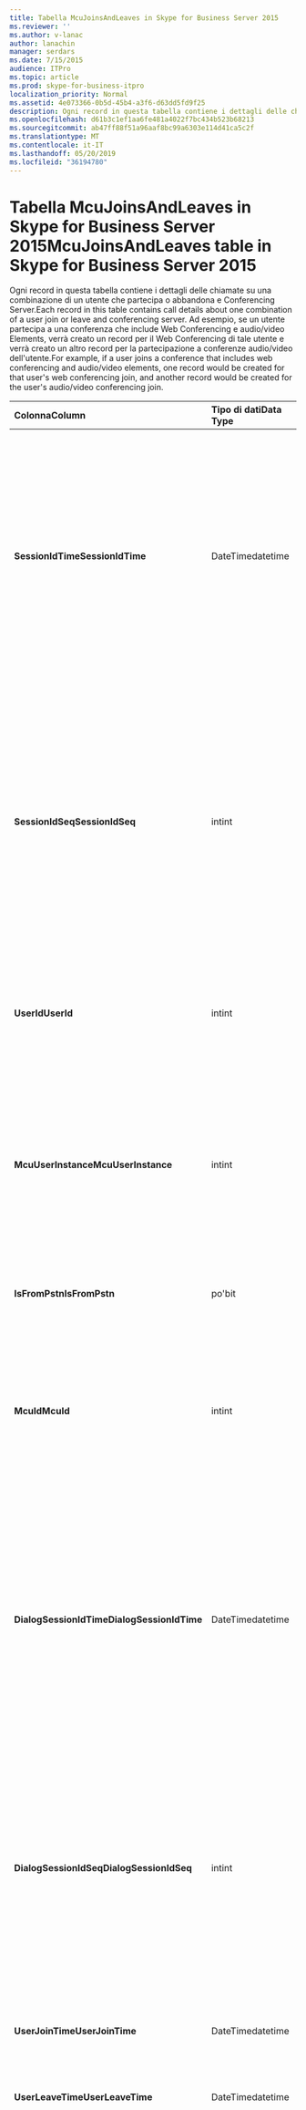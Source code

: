 ```yaml
---
title: Tabella McuJoinsAndLeaves in Skype for Business Server 2015
ms.reviewer: ''
ms.author: v-lanac
author: lanachin
manager: serdars
ms.date: 7/15/2015
audience: ITPro
ms.topic: article
ms.prod: skype-for-business-itpro
localization_priority: Normal
ms.assetid: 4e073366-0b5d-45b4-a3f6-d63dd5fd9f25
description: Ogni record in questa tabella contiene i dettagli delle chiamate su una combinazione di un utente che partecipa o abbandona e Conferencing Server. Ad esempio, se un utente partecipa a una conferenza che include Web Conferencing e audio/video Elements, verrà creato un record per il Web Conferencing di tale utente e verrà creato un altro record per la partecipazione a conferenze audio/video dell'utente.
ms.openlocfilehash: d61b3c1ef1aa6fe481a4022f7bc434b523b68213
ms.sourcegitcommit: ab47ff88f51a96aaf8bc99a6303e114d41ca5c2f
ms.translationtype: MT
ms.contentlocale: it-IT
ms.lasthandoff: 05/20/2019
ms.locfileid: "36194780"
---
```

# <a name="mcujoinsandleaves-table-in-skype-for-business-server-2015"></a><span data-ttu-id="8e4a1-104">Tabella McuJoinsAndLeaves in Skype for Business Server 2015</span><span class="sxs-lookup"><span data-stu-id="8e4a1-104">McuJoinsAndLeaves table in Skype for Business Server 2015</span></span>
 
<span data-ttu-id="8e4a1-105">Ogni record in questa tabella contiene i dettagli delle chiamate su una combinazione di un utente che partecipa o abbandona e Conferencing Server.</span><span class="sxs-lookup"><span data-stu-id="8e4a1-105">Each record in this table contains call details about one combination of a user join or leave and conferencing server.</span></span> <span data-ttu-id="8e4a1-106">Ad esempio, se un utente partecipa a una conferenza che include Web Conferencing e audio/video Elements, verrà creato un record per il Web Conferencing di tale utente e verrà creato un altro record per la partecipazione a conferenze audio/video dell'utente.</span><span class="sxs-lookup"><span data-stu-id="8e4a1-106">For example, if a user joins a conference that includes web conferencing and audio/video elements, one record would be created for that user's web conferencing join, and another record would be created for the user's audio/video conferencing join.</span></span>
  
|<span data-ttu-id="8e4a1-107">**Colonna**</span><span class="sxs-lookup"><span data-stu-id="8e4a1-107">**Column**</span></span>|<span data-ttu-id="8e4a1-108">**Tipo di dati**</span><span class="sxs-lookup"><span data-stu-id="8e4a1-108">**Data Type**</span></span>|<span data-ttu-id="8e4a1-109">**Chiave/indice**</span><span class="sxs-lookup"><span data-stu-id="8e4a1-109">**Key/Index**</span></span>|<span data-ttu-id="8e4a1-110">**Dettagli**</span><span class="sxs-lookup"><span data-stu-id="8e4a1-110">**Details**</span></span>|
|:-----|:-----|:-----|:-----|
|<span data-ttu-id="8e4a1-111">**SessionIdTime**</span><span class="sxs-lookup"><span data-stu-id="8e4a1-111">**SessionIdTime**</span></span> <br/> |<span data-ttu-id="8e4a1-112">DateTime</span><span class="sxs-lookup"><span data-stu-id="8e4a1-112">datetime</span></span>  <br/> |<span data-ttu-id="8e4a1-113">Primaria, straniera</span><span class="sxs-lookup"><span data-stu-id="8e4a1-113">Primary, Foreign</span></span>  <br/> |<span data-ttu-id="8e4a1-114">Ora dell'istanza di conferenza.</span><span class="sxs-lookup"><span data-stu-id="8e4a1-114">Time of conference instance.</span></span> <span data-ttu-id="8e4a1-115">Usato in combinazione con **SessionIdSeq** per identificare in modo univoco un'istanza di conferenza.</span><span class="sxs-lookup"><span data-stu-id="8e4a1-115">Used in conjunction with **SessionIdSeq** to uniquely identify a conference instance.</span></span> <span data-ttu-id="8e4a1-116">Per altre informazioni, vedere la [tabella conferenze in Skype for Business Server 2015](conferences.md) .</span><span class="sxs-lookup"><span data-stu-id="8e4a1-116">See the [Conferences table in Skype for Business Server 2015](conferences.md) for more information.</span></span> <br/> |
|<span data-ttu-id="8e4a1-117">**SessionIdSeq**</span><span class="sxs-lookup"><span data-stu-id="8e4a1-117">**SessionIdSeq**</span></span> <br/> |<span data-ttu-id="8e4a1-118">int</span><span class="sxs-lookup"><span data-stu-id="8e4a1-118">int</span></span>  <br/> |<span data-ttu-id="8e4a1-119">Primaria, straniera</span><span class="sxs-lookup"><span data-stu-id="8e4a1-119">Primary, Foreign</span></span>  <br/> |<span data-ttu-id="8e4a1-120">Numero ID per identificare l'istanza di conferenza.</span><span class="sxs-lookup"><span data-stu-id="8e4a1-120">ID number to identify the conference instance.</span></span> <span data-ttu-id="8e4a1-121">Usato in combinazione con **SessionIdTime** per identificare in modo univoco un'istanza di conferenza.</span><span class="sxs-lookup"><span data-stu-id="8e4a1-121">Used in conjunction with **SessionIdTime** to uniquely identify a conference instance.</span></span> <span data-ttu-id="8e4a1-122">Per altre informazioni, vedere la [tabella conferenze in Skype for Business Server 2015](conferences.md) .</span><span class="sxs-lookup"><span data-stu-id="8e4a1-122">See the [Conferences table in Skype for Business Server 2015](conferences.md) for more information.</span></span> <br/> |
|<span data-ttu-id="8e4a1-123">**UserId**</span><span class="sxs-lookup"><span data-stu-id="8e4a1-123">**UserId**</span></span> <br/> |<span data-ttu-id="8e4a1-124">int</span><span class="sxs-lookup"><span data-stu-id="8e4a1-124">int</span></span>  <br/> |<span data-ttu-id="8e4a1-125">Primaria, straniera</span><span class="sxs-lookup"><span data-stu-id="8e4a1-125">Primary, Foreign</span></span>  <br/> |<span data-ttu-id="8e4a1-126">Numero univoco che identifica questo utente.</span><span class="sxs-lookup"><span data-stu-id="8e4a1-126">Unique number identifying this user.</span></span> <span data-ttu-id="8e4a1-127">Per altre informazioni, vedere la [tabella utenti](users.md) .</span><span class="sxs-lookup"><span data-stu-id="8e4a1-127">See the [Users table](users.md) for more information.</span></span> <br/> |
|<span data-ttu-id="8e4a1-128">**McuUserInstance**</span><span class="sxs-lookup"><span data-stu-id="8e4a1-128">**McuUserInstance**</span></span> <br/> |<span data-ttu-id="8e4a1-129">int</span><span class="sxs-lookup"><span data-stu-id="8e4a1-129">int</span></span>  <br/> |<span data-ttu-id="8e4a1-130">Principale</span><span class="sxs-lookup"><span data-stu-id="8e4a1-130">Primary</span></span>  <br/> |<span data-ttu-id="8e4a1-131">Se un utente ha eseguito l'accesso a più computer o dispositivi contemporaneamente, McuUserInstance identifica in modo univoco la combinazione utente/dispositivo.</span><span class="sxs-lookup"><span data-stu-id="8e4a1-131">If a user is logged on at multiple computers or devices at once, McuUserInstance uniquely identifies the user/device combination.</span></span>  <br/> |
|<span data-ttu-id="8e4a1-132">**IsFromPstn**</span><span class="sxs-lookup"><span data-stu-id="8e4a1-132">**IsFromPstn**</span></span> <br/> |<span data-ttu-id="8e4a1-133">po'</span><span class="sxs-lookup"><span data-stu-id="8e4a1-133">bit</span></span>  <br/> | <br/> |<span data-ttu-id="8e4a1-134">Se l'utente partecipa da una rete PSTN o meno.</span><span class="sxs-lookup"><span data-stu-id="8e4a1-134">Whether the user is joining from a PSTN or not.</span></span>  <br/> |
|<span data-ttu-id="8e4a1-135">**McuId**</span><span class="sxs-lookup"><span data-stu-id="8e4a1-135">**McuId**</span></span> <br/> |<span data-ttu-id="8e4a1-136">int</span><span class="sxs-lookup"><span data-stu-id="8e4a1-136">int</span></span>  <br/> |<span data-ttu-id="8e4a1-137">Primaria, straniera</span><span class="sxs-lookup"><span data-stu-id="8e4a1-137">Primary, Foreign</span></span>  <br/> |<span data-ttu-id="8e4a1-138">Numero univoco che identifica questo server di conferenza.</span><span class="sxs-lookup"><span data-stu-id="8e4a1-138">Unique number identifying this conferencing server.</span></span> <span data-ttu-id="8e4a1-139">Per altre informazioni, vedere la [tabella MCU in Skype for Business Server 2015](mcus.md) .</span><span class="sxs-lookup"><span data-stu-id="8e4a1-139">See the [Mcus table in Skype for Business Server 2015](mcus.md) for more information.</span></span> <br/> |
|<span data-ttu-id="8e4a1-140">**DialogSessionIdTime**</span><span class="sxs-lookup"><span data-stu-id="8e4a1-140">**DialogSessionIdTime**</span></span> <br/> |<span data-ttu-id="8e4a1-141">DateTime</span><span class="sxs-lookup"><span data-stu-id="8e4a1-141">datetime</span></span>  <br/> |<span data-ttu-id="8e4a1-142">Esterna</span><span class="sxs-lookup"><span data-stu-id="8e4a1-142">Foreign</span></span>  <br/> |<span data-ttu-id="8e4a1-143">Ora della richiesta della sessione.</span><span class="sxs-lookup"><span data-stu-id="8e4a1-143">Time of session request.</span></span> <span data-ttu-id="8e4a1-144">Usato in combinazione con **SessionIdSeq** per identificare in modo univoco una sessione.</span><span class="sxs-lookup"><span data-stu-id="8e4a1-144">Used in conjunction with **SessionIdSeq** to uniquely identify a session.</span></span> <span data-ttu-id="8e4a1-145">Per altre informazioni, vedere la [tabella delle finestre di dialogo in Skype for Business Server 2015](dialogs.md) .</span><span class="sxs-lookup"><span data-stu-id="8e4a1-145">See the [Dialogs table in Skype for Business Server 2015](dialogs.md) for more information.</span></span> <br/> |
|<span data-ttu-id="8e4a1-146">**DialogSessionIdSeq**</span><span class="sxs-lookup"><span data-stu-id="8e4a1-146">**DialogSessionIdSeq**</span></span> <br/> |<span data-ttu-id="8e4a1-147">int</span><span class="sxs-lookup"><span data-stu-id="8e4a1-147">int</span></span>  <br/> |<span data-ttu-id="8e4a1-148">Esterna</span><span class="sxs-lookup"><span data-stu-id="8e4a1-148">Foreign</span></span>  <br/> |<span data-ttu-id="8e4a1-149">Numero ID per identificare la sessione.</span><span class="sxs-lookup"><span data-stu-id="8e4a1-149">ID number to identify the session.</span></span> <span data-ttu-id="8e4a1-150">Usato in combinazione con **SessionIdTime** per identificare in modo univoco una sessione.</span><span class="sxs-lookup"><span data-stu-id="8e4a1-150">Used in conjunction with **SessionIdTime** to uniquely identify a session.</span></span> <span data-ttu-id="8e4a1-151">Per altre informazioni, vedere la [tabella delle finestre di dialogo in Skype for Business Server 2015](dialogs.md) .</span><span class="sxs-lookup"><span data-stu-id="8e4a1-151">See the [Dialogs table in Skype for Business Server 2015](dialogs.md) for more information.</span></span> <br/> |
|<span data-ttu-id="8e4a1-152">**UserJoinTime**</span><span class="sxs-lookup"><span data-stu-id="8e4a1-152">**UserJoinTime**</span></span> <br/> |<span data-ttu-id="8e4a1-153">DateTime</span><span class="sxs-lookup"><span data-stu-id="8e4a1-153">datetime</span></span>  <br/> | <br/> |<span data-ttu-id="8e4a1-154">L'ora in cui l'utente partecipa a questo server di conferenza.</span><span class="sxs-lookup"><span data-stu-id="8e4a1-154">The time this user joins this conferencing server.</span></span>  <br/> |
|<span data-ttu-id="8e4a1-155">**UserLeaveTime**</span><span class="sxs-lookup"><span data-stu-id="8e4a1-155">**UserLeaveTime**</span></span> <br/> |<span data-ttu-id="8e4a1-156">DateTime</span><span class="sxs-lookup"><span data-stu-id="8e4a1-156">datetime</span></span>  <br/> | <br/> |<span data-ttu-id="8e4a1-157">L'ora in cui l'utente lascia questo server di conferenza.</span><span class="sxs-lookup"><span data-stu-id="8e4a1-157">The time this user leaves this conferencing server.</span></span>  <br/> |
|<span data-ttu-id="8e4a1-158">**ClientVerId**</span><span class="sxs-lookup"><span data-stu-id="8e4a1-158">**ClientVerId**</span></span> <br/> |<span data-ttu-id="8e4a1-159">int</span><span class="sxs-lookup"><span data-stu-id="8e4a1-159">int</span></span>  <br/> |<span data-ttu-id="8e4a1-160">Esterna</span><span class="sxs-lookup"><span data-stu-id="8e4a1-160">Foreign</span></span>  <br/> |<span data-ttu-id="8e4a1-161">Identificatore che specifica il numero di versione dell'uso del software client nella conferenza.</span><span class="sxs-lookup"><span data-stu-id="8e4a1-161">Identifier that specifies the version number of the client software use in the conference.</span></span> <span data-ttu-id="8e4a1-162">Per altre informazioni, vedere la [Tabella ClientVersions in Skype for Business Server 2015](clientversions.md) .</span><span class="sxs-lookup"><span data-stu-id="8e4a1-162">See the [ClientVersions table in Skype for Business Server 2015](clientversions.md) for more information.</span></span> <br/> <span data-ttu-id="8e4a1-163">Questo campo è stato introdotto in Microsoft Lync Server 2013.</span><span class="sxs-lookup"><span data-stu-id="8e4a1-163">This field was introduced in Microsoft Lync Server 2013.</span></span>  <br/> |
|<span data-ttu-id="8e4a1-164">**LastModifiedTime**</span><span class="sxs-lookup"><span data-stu-id="8e4a1-164">**LastModifiedTime**</span></span> <br/> |<span data-ttu-id="8e4a1-165">DateTime</span><span class="sxs-lookup"><span data-stu-id="8e4a1-165">Datetime</span></span>  <br/> ||<span data-ttu-id="8e4a1-166">Per l'uso interno da parte del servizio di monitoraggio.</span><span class="sxs-lookup"><span data-stu-id="8e4a1-166">For internal use by the Monitoring service.</span></span>  <br/> <span data-ttu-id="8e4a1-167">Questo campo è stato introdotto in Skype for Business Server 2015.</span><span class="sxs-lookup"><span data-stu-id="8e4a1-167">This field was introduced in Skype for Business Server 2015.</span></span>  <br/> |
   

